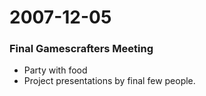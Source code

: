 2007-12-05
==========

### Final Gamescrafters Meeting

-   Party with food
-   Project presentations by final few people.

